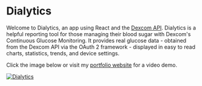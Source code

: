 # Dialytics

Welcome to Dialytics, an app using React and the [Dexcom API](https://developer.dexcom.com/overview). Dialytics is a helpful reporting tool for those managing their blood sugar with Dexcom's Continuous Glucose Monitoring. It provides real glucose data - obtained from the Dexcom API via the OAuth 2 framework - displayed in easy to read charts, statistics, trends, and device settings.

Click the image below or visit my [portfolio website](https://matt-violet.github.io/) for a video demo.

[![Dialytics](https://user-images.githubusercontent.com/46619903/87260863-c4770a00-c468-11ea-8a4a-f8f3f54af2d3.png)](https://matt-violet.github.io/)
